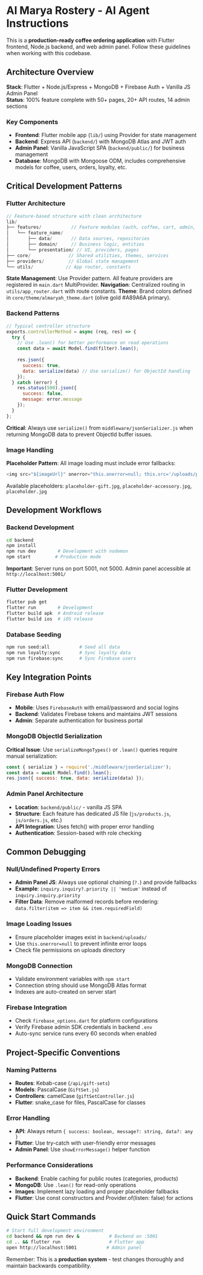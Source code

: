 # Al Marya Rostery - AI Agent Instructions

This is a **production-ready coffee ordering application** with Flutter frontend, Node.js backend, and web admin panel. Follow these guidelines when working with this codebase.

## Architecture Overview

**Stack**: Flutter + Node.js/Express + MongoDB + Firebase Auth + Vanilla JS Admin Panel  
**Status**: 100% feature complete with 50+ pages, 20+ API routes, 14 admin sections

### Key Components
- **Frontend**: Flutter mobile app (`lib/`) using Provider for state management
- **Backend**: Express API (`backend/`) with MongoDB Atlas and JWT auth
- **Admin Panel**: Vanilla JavaScript SPA (`backend/public/`) for business management
- **Database**: MongoDB with Mongoose ODM, includes comprehensive models for coffee, users, orders, loyalty, etc.

## Critical Development Patterns

### Flutter Architecture
```dart
// Feature-based structure with clean architecture
lib/
├── features/           // Feature modules (auth, coffee, cart, admin, etc.)
│   └── feature_name/
│       ├── data/       // Data sources, repositories
│       ├── domain/     // Business logic, entities
│       └── presentation/ // UI, providers, pages
├── core/              // Shared utilities, themes, services
├── providers/         // Global state management
└── utils/            // App router, constants
```

**State Management**: Use Provider pattern. All feature providers are registered in `main.dart` MultiProvider.
**Navigation**: Centralized routing in `utils/app_router.dart` with route constants.
**Theme**: Brand colors defined in `core/theme/almaryah_theme.dart` (olive gold #A89A6A primary).

### Backend Patterns
```javascript
// Typical controller structure
exports.controllerMethod = async (req, res) => {
  try {
    // Use .lean() for better performance on read operations
    const data = await Model.find(filter).lean();
    
    res.json({
      success: true,
      data: serialize(data) // Use serialize() for ObjectId handling
    });
  } catch (error) {
    res.status(500).json({
      success: false,
      message: error.message
    });
  }
};
```

**Critical**: Always use `serialize()` from `middleware/jsonSerializer.js` when returning MongoDB data to prevent ObjectId buffer issues.

### Image Handling
**Placeholder Pattern**: All image loading must include error fallbacks:
```javascript
<img src="${imageUrl}" onerror="this.onerror=null; this.src='/uploads/placeholder-TYPE.jpg'">
```
Available placeholders: `placeholder-gift.jpg`, `placeholder-accessory.jpg`, `placeholder.jpg`

## Development Workflows

### Backend Development
```bash
cd backend
npm install
npm run dev        # Development with nodemon
npm start         # Production mode
```

**Important**: Server runs on port 5001, not 5000. Admin panel accessible at `http://localhost:5001/`

### Flutter Development
```bash
flutter pub get
flutter run        # Development
flutter build apk  # Android release
flutter build ios  # iOS release
```

### Database Seeding
```bash
npm run seed:all           # Seed all data
npm run loyalty:sync       # Sync loyalty data
npm run firebase:sync      # Sync Firebase users
```

## Key Integration Points

### Firebase Auth Flow
- **Mobile**: Uses `FirebaseAuth` with email/password and social logins
- **Backend**: Validates Firebase tokens and maintains JWT sessions
- **Admin**: Separate authentication for business portal

### MongoDB ObjectId Serialization
**Critical Issue**: Use `serializeMongoTypes()` or `.lean()` queries require manual serialization:
```javascript
const { serialize } = require('./middleware/jsonSerializer');
const data = await Model.find().lean();
res.json({ success: true, data: serialize(data) });
```

### Admin Panel Architecture
- **Location**: `backend/public/` - vanilla JS SPA
- **Structure**: Each feature has dedicated JS file (`js/products.js`, `js/orders.js`, etc.)
- **API Integration**: Uses fetch() with proper error handling
- **Authentication**: Session-based with role checking

## Common Debugging

### Null/Undefined Property Errors
- **Admin Panel JS**: Always use optional chaining (`?.`) and provide fallbacks
- **Example**: `inquiry.inquiry?.priority || 'medium'` instead of `inquiry.inquiry.priority`
- **Filter Data**: Remove malformed records before rendering: `data.filter(item => item && item.requiredField)`

### Image Loading Issues
- Ensure placeholder images exist in `backend/uploads/`
- Use `this.onerror=null` to prevent infinite error loops
- Check file permissions on uploads directory

### MongoDB Connection
- Validate environment variables with `npm start`
- Connection string should use MongoDB Atlas format
- Indexes are auto-created on server start

### Firebase Integration
- Check `firebase_options.dart` for platform configurations
- Verify Firebase admin SDK credentials in backend `.env`
- Auto-sync service runs every 60 seconds when enabled

## Project-Specific Conventions

### Naming Patterns
- **Routes**: Kebab-case (`/api/gift-sets`)
- **Models**: PascalCase (`GiftSet.js`)
- **Controllers**: camelCase (`giftSetController.js`)
- **Flutter**: snake_case for files, PascalCase for classes

### Error Handling
- **API**: Always return `{ success: boolean, message?: string, data?: any }`
- **Flutter**: Use try-catch with user-friendly error messages
- **Admin Panel**: Use `showErrorMessage()` helper function

### Performance Considerations
- **Backend**: Enable caching for public routes (categories, products)
- **MongoDB**: Use `.lean()` for read-only operations
- **Images**: Implement lazy loading and proper placeholder fallbacks
- **Flutter**: Use const constructors and Provider.of(listen: false) for actions

## Quick Start Commands

```bash
# Start full development environment
cd backend && npm run dev &           # Backend on :5001
cd .. && flutter run                  # Flutter app
open http://localhost:5001           # Admin panel
```

Remember: This is a **production system** - test changes thoroughly and maintain backwards compatibility.
